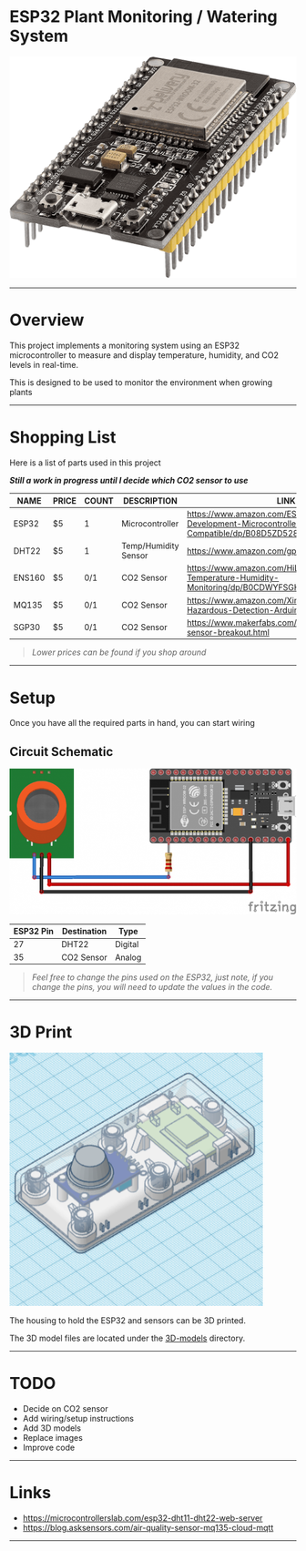 # ESP32 Plant Monitoring / Watering System

![ESP32 Plant Monitoring Project Image](/static/img/project.png)

---

# Overview

This project implements a monitoring system using an ESP32 microcontroller to measure and display temperature, humidity, and CO2 levels in real-time.

This is designed to be used to monitor the environment when growing plants

---

# Shopping List

Here is a list of parts used in this project

***Still a work in progress until I decide which CO2 sensor to use***

| NAME  | PRICE | COUNT | DESCRIPTION | LINK                                                                                                         |
|-------|-------|-------|-------------|--------------------------------------------------------------------------------------------------------------|
| ESP32 | $5    | 1     | Microcontroller      | https://www.amazon.com/ESP-WROOM-31-Development-Microcontroller-Integrated-Compatible/dp/B08D5ZD528 |
| DHT22 | $5    | 1     | Temp/Humidity Sensor | https://www.amazon.com/gp/product/B0795F19W6                                                        |
| ENS160 | $5   | 0/1   | CO2 Sensor  | https://www.amazon.com/HiLetgo-Dioxide-Temperature-Humidity-Monitoring/dp/B0CDWYFSGH                          |
| MQ135 | $5    | 0/1    | CO2 Sensor | https://www.amazon.com/Ximimark-Quality-Hazardous-Detection-Arduino/dp/B07L73VTTY                          |
| SGP30 | $5    | 0/1    | CO2 Sensor | https://www.makerfabs.com/sgp30-air-quality-sensor-breakout.html                          |

> *Lower prices can be found if you shop around*

---

# Setup

Once you have all the required parts in hand, you can start wiring


## Circuit Schematic

![ESP32 Plant Monitoring Circuit Schematic Image](/static/img/circuit-schematic.png)


| ESP32 Pin | Destination | Type    |
|-----------|-------------|---------|
| 27        | DHT22       | Digital |
| 35        | CO2 Sensor  | Analog  |

> *Feel free to change the pins used on the ESP32, just note, if you change the pins, you will need to update the values in the code.*

---

# 3D Print

![ESP32 Plant Monitoring Housing Image](/static/img/3d-housing.png)

The housing to hold the ESP32 and sensors can be 3D printed.

The 3D model files are located under the [3D-models](/3D-models) directory.

---

# TODO

* Decide on CO2 sensor
* Add wiring/setup instructions
* Add 3D models
* Replace images
* Improve code

---

# Links

* https://microcontrollerslab.com/esp32-dht11-dht22-web-server
* https://blog.asksensors.com/air-quality-sensor-mq135-cloud-mqtt

---

